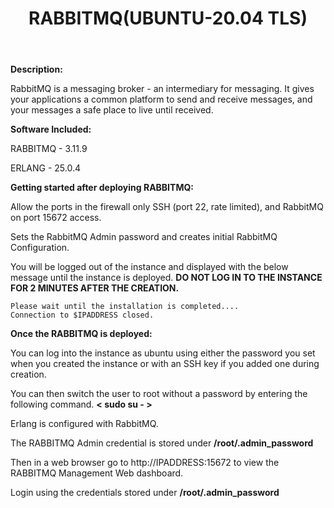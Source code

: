 ﻿---
title: RABBITMQ(UBUNTU-20.04 TLS)
sidebar_label: RABBITMQ
---

**Description:**

RabbitMQ is a messaging broker - an intermediary for messaging. It gives your applications a common platform to send and receive messages, and your messages a safe place to live until received.

**Software Included:**

RABBITMQ - 3.11.9

ERLANG - 25.0.4

**Getting started after deploying RABBITMQ:**

Allow the ports in the firewall only SSH (port 22, rate limited), and RabbitMQ on port 15672 access.

Sets the RabbitMQ Admin password and creates initial RabbitMQ Configuration. 

You will be logged out of the instance and displayed with the below message until the instance is deployed.  **DO NOT LOG IN TO THE INSTANCE FOR 2 MINUTES AFTER THE CREATION.**

```
Please wait until the installation is completed....
Connection to $IPADDRESS closed.
```

**Once the RABBITMQ is deployed:**

You can log into the instance as ubuntu using either the password you set when you created the instance or with an SSH key if you added one during creation.

You can then switch the user to root without a password by entering the following command.  **< sudo su - >**

Erlang is configured with RabbitMQ. 

The RABBITMQ Admin credential is stored under **/root/.admin_password**

Then in a web browser go to http://IPADDRESS:15672  to view the RABBITMQ Management Web dashboard.

Login using the credentials stored under **/root/.admin_password**
